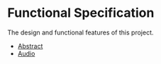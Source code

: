 # Functional Specification

The design and functional features of this project.

- [Abstract](abstract.md)
- [Audio](audio.md)
